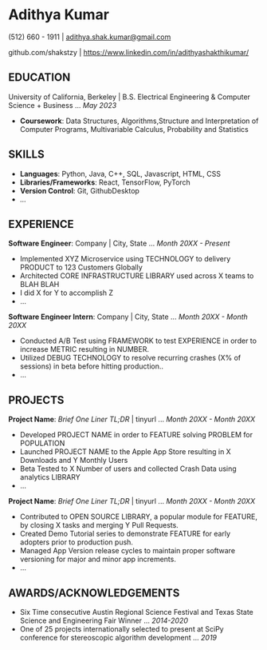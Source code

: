 # Adithya Kumar

(512) 660 - 1911 | adithya.shak.kumar@gmail.com

github.com/shakstzy | https://www.linkedin.com/in/adithyashakthikumar/

## EDUCATION
University of California, Berkeley | B.S. Electrical Engineering & Computer Science + Business ... *May 2023*
* **Coursework**: Data Structures, Algorithms,Structure and Interpretation of Computer Programs, Multivariable Calculus, Probability and Statistics

## SKILLS
* **Languages**: Python, Java, C++, SQL, Javascript, HTML, CSS
* **Libraries/Frameworks**: React, TensorFlow, PyTorch
* **Version Control**: Git, GithubDesktop
* *...*

## EXPERIENCE
**Software Engineer**: Company | City, State ... *Month 20XX - Present*
* Implemented XYZ Microservice using TECHNOLOGY to delivery PRODUCT to 123 Customers Globally
* Architected CORE INFRASTRUCTURE LIBRARY used across X teams to BLAH BLAH
* I did X for Y to accomplish Z
* ...

**Software Engineer Intern**: Company | City, State ... *Month 20XX - Month 20XX*
* Conducted A/B Test using FRAMEWORK to test EXPERIENCE in order to increase METRIC resulting in NUMBER. 
* Utilized DEBUG TECHNOLOGY to resolve recurring crashes (X% of sessions) in beta before hitting production..
* ...

## PROJECTS
**Project Name**: *Brief One Liner TL;DR* | tinyurl ... *Month 20XX - Month 20XX*
* Developed PROJECT NAME in order to FEATURE solving PROBLEM for POPULATION
* Launched PROJECT NAME to the Apple App Store resulting in X Downloads and Y Monthly Users
* Beta Tested to X Number of users and collected Crash Data using analytics LIBRARY
* ...

**Project Name**: *Brief One Liner TL;DR* | tinyurl ... *Month 20XX - Month 20XX*
* Contributed to OPEN SOURCE LIBRARY, a popular module for FEATURE, by closing X tasks and merging Y Pull Requests.
* Created Demo Tutorial series to demonstrate FEATURE for early adopters prior to production push.
* Managed App Version release cycles to maintain proper software versioning for major and minor app increments.
* ...

## AWARDS/ACKNOWLEDGEMENTS
* Six Time consecutive Austin Regional Science Festival and Texas State Science and Engineering Fair Winner ... *2014-2020*
* One of 25 projects internationally selected to present at SciPy conference for stereoscopic algorithm development ... *2019*
